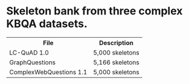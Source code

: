 # Skeleton bank from three complex KBQA datasets.

<table>
    <tr>
        <th>File</th><th>Description</th>
    </tr>
	<tr>
        <td>LC-QuAD 1.0</td><td>5,000 skeletons</td>
    </tr>
    <tr>
        <td>GraphQuestions</td><td>5,166 skeletons</td>
    </tr>
    <tr>
        <td>ComplexWebQuestions 1.1</td><td>5,000 skeletons</td>
    </tr>
</table>
 

